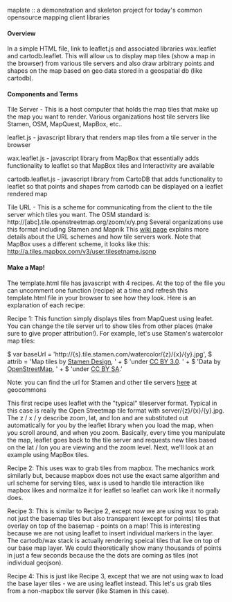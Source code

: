maplate :: a demonstration and skeleton project for today's common opensource mapping client libraries

#### Overview
In a simple HTML file, link to leaflet.js and associated libraries wax.leaflet and cartodb.leaflet. This 
will allow us to display map tiles (show a map in the browser) from various tile servers and also
draw arbitrary points and shapes on the map based on geo data stored in a geospatial db (like cartodb).

#### Components and Terms
Tile Server - This is a host computer that holds the map tiles that make up the map you want to render. 
Various organizations host tile servers like Stamen, OSM, MapQuest, MapBox, etc..

leaflet.js - javascript library that renders map tiles from a tile server in the browser

wax.leaflet.js - javascript library from MapBox that essentially adds functionality to leaflet
so that MapBox tiles and Interactivity are available

cartodb.leaflet.js - javascript library from CartoDB that adds functionality to leaflet so that
points and shapes from cartodb can be displayed on a leaflet rendered map

Tile URL - This is a scheme for communicating from the client to the tile server which tiles you 
want. The OSM standard is: http://[abc].tile.openstreetmap.org/zoom/x/y.png
Several organizations use this format including Stamen and Mapnik
This [wiki page](http://wiki.openstreetmap.org/wiki/Slippy_map_tilenames#Tile_servers) explains more 
details about the URL schemes and how tile servers work.
Note that MapBox uses a different scheme, it looks like this: 
http://a.tiles.mapbox.com/v3/user.tilesetname.jsonp


#### Make a Map!
The template.html file has javascript with 4 recipes. At the top of the file you can uncomment one
function (recipe) at a time and refresh this template.html file in your browser to see how they look.
 Here is an explanation of each recipe:

Recipe 1:
This function simply displays tiles from MapQuest using leafet.
You can change the tile server url to show tiles from other places (make sure to give proper attribution!). For 
example, let's use Stamen's watercolor map tiles:

  $ var baseUrl = 'http://{s}.tile.stamen.com/watercolor/{z}/{x}/{y}.jpg',
  $   attrib = 'Map tiles by <a href="http://stamen.com">Stamen Design</a>, ' +
  $     'under <a href="http://creativecommons.org/licenses/by/3.0">CC BY 3.0</a>. ' +
  $     'Data by <a href="http://openstreetmap.org">OpenStreetMap</a>, ' +
  $     'under <a href="http://creativecommons.org/licenses/by-sa/3.0">CC BY SA</a>.'

Note: you can find the url for Stamen and other tile servers [here](http://geocommons.com/overlays/217943) at geocommons

This first recipe uses leaflet with the "typical" tileserver format.
Typical in this case is really the Open Streetmap tile format with server/{z}/{x}/{y}.jpg. The
z / x / y describe zoom, lat, and lon and are substituted out automatically for you by the 
leaflet library when you load the map, when you scroll around, and when you zoom. Basically,
every time you manipulate the map, leaflet goes back to the tile server and requests new
tiles based on the lat / lon you are viewing and the zoom level. Next, we'll look at 
an example using MapBox tiles.

Recipe 2:
This uses wax to grab tiles from mapbox. The mechanics work
similarly but, because mapbox does not use the exact same algorithm and url scheme
for serving tiles, wax is used to handle tile interaction like mapbox likes and
normailze it for leaflet so leaflet can work like it normally does.

Recipe 3:
This is similar to Recipe 2, except now we are using wax to grab not just the basemap tiles
but also transparent (except for points) tiles that overlay on top of the basemap - points on a map!
This is interesting because we are not using leaflet to insert individual markers in the layer. 
The cartodb/wax stack is actually rendering speical tiles that live on top of our base map layer. 
We could theoretically show many thousands of points in just a few seconds because the the dots
are coming as tiles (not individual geojson).

Recipe 4:
This is just like Recipe 3, except that we are not using wax to load the base layer tiles - we are using
leaflet instead. This let's us grab tiles from a non-mapbox tile server (like Stamen in this case).




